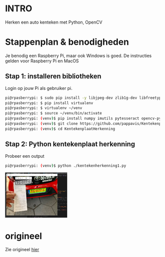 # INTRO
Herken een auto kenteken met Python, OpenCV

# Stappenplan & benodigheden
Je benodig een Raspberry Pi, maar ook Windows is goed.
De instructies gelden voor Raspberry Pi en MacOS

## Stap 1: installeren bibliotheken
Login op jouw Pi als gebruiker pi.

```bash
pi@rpasberrypi: $ sudo pip install -y libjpeg-dev zlib1g-dev libfreetype6-dev liblcms1-dev libopenjp2-7 libtiff5
pi@rpasberrypi: $ pip install virtualenv
pi@rpasberrypi: $ virtualenv ~/venv
pi@rpasberrypi: $ source ~/venv/bin/activate
pi@rpasberrypi: (venv)$ pip install numpy imutils pytesseract opencv-python pillow
pi@rpasberrypi: (venv)$ git clone https://github.com/pappavis/KentekenplaatHerkenning
pi@rpasberrypi: (venv)$ cd KentekenplaatHerkenning
```

## Stap 2: Python kentekenplaat herkenning
Probeer een output

```bash
pi@rpasberrypi: (venv)$ python ./kentekenherkenning1.py
```

<img src="https://github.com/pappavis/KentekenplaatHerkenning/blob/main/voorbeeld_20210817140540-kentekenherkennen.jpg" width="40%" height="40%">

# origineel
Zie origineel <a href="https://bitbucket.org/api/2.0/snippets/scargill/kAR5qG/master/files/script.sh">hier</a>

